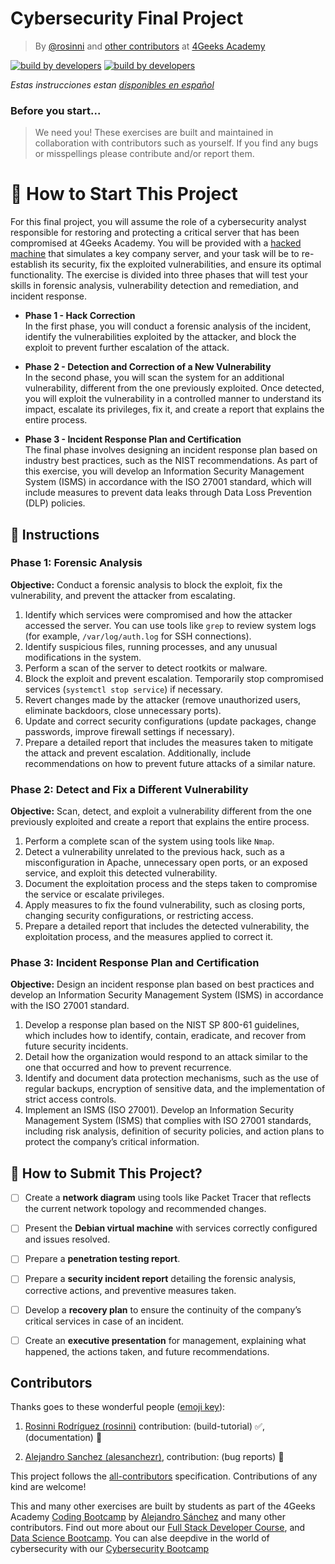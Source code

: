 # Cybersecurity Final Project

<!-- hide -->

> By [@rosinni](https://github.com/rosinni) and [other contributors](https://github.com/breatheco-de/pentesting-report-prevention-proposal-project/graphs/contributors) at [4Geeks Academy](https://4geeksacademy.co/)

[![build by developers](https://img.shields.io/badge/build_by-Developers-blue)](https://4geeks.com)
[![build by developers](https://img.shields.io/twitter/follow/4geeksacademy?style=social&logo=twitter)](https://twitter.com/4geeksacademy)

*Estas instrucciones estan [disponibles en español](https://github.com/breatheco-de/pentesting-report-prevention-proposal-project/blob/main/README.es.md)*

### Before you start...

> We need you! These exercises are built and maintained in collaboration with contributors such as yourself. If you find any bugs or misspellings please contribute and/or report them.
<!-- endhide -->


# 🌱 How to Start This Project

For this final project, you will assume the role of a cybersecurity analyst responsible for restoring and protecting a critical server that has been compromised at 4Geeks Academy. You will be provided with a [hacked machine](#) that simulates a key company server, and your task will be to re-establish its security, fix the exploited vulnerabilities, and ensure its optimal functionality. The exercise is divided into three phases that will test your skills in forensic analysis, vulnerability detection and remediation, and incident response.

- **Phase 1 - Hack Correction**  
In the first phase, you will conduct a forensic analysis of the incident, identify the vulnerabilities exploited by the attacker, and block the exploit to prevent further escalation of the attack.

- **Phase 2 - Detection and Correction of a New Vulnerability**  
In the second phase, you will scan the system for an additional vulnerability, different from the one previously exploited. Once detected, you will exploit the vulnerability in a controlled manner to understand its impact, escalate its privileges, fix it, and create a report that explains the entire process.

- **Phase 3 - Incident Response Plan and Certification**  
The final phase involves designing an incident response plan based on industry best practices, such as the NIST recommendations. As part of this exercise, you will develop an Information Security Management System (ISMS) in accordance with the ISO 27001 standard, which will include measures to prevent data leaks through Data Loss Prevention (DLP) policies.



## 📝 Instructions

### Phase 1: Forensic Analysis

**Objective:** Conduct a forensic analysis to block the exploit, fix the vulnerability, and prevent the attacker from escalating.

1. Identify which services were compromised and how the attacker accessed the server. You can use tools like `grep` to review system logs (for example, `/var/log/auth.log` for SSH connections).
2. Identify suspicious files, running processes, and any unusual modifications in the system.
3. Perform a scan of the server to detect rootkits or malware.
4. Block the exploit and prevent escalation. Temporarily stop compromised services (`systemctl stop service`) if necessary.
5. Revert changes made by the attacker (remove unauthorized users, eliminate backdoors, close unnecessary ports).
6. Update and correct security configurations (update packages, change passwords, improve firewall settings if necessary).
7. Prepare a detailed report that includes the measures taken to mitigate the attack and prevent escalation. Additionally, include recommendations on how to prevent future attacks of a similar nature.


### Phase 2: Detect and Fix a Different Vulnerability

**Objective:** Scan, detect, and exploit a vulnerability different from the one previously exploited and create a report that explains the entire process.

1. Perform a complete scan of the system using tools like `Nmap`.
2. Detect a vulnerability unrelated to the previous hack, such as a misconfiguration in Apache, unnecessary open ports, or an exposed service, and exploit this detected vulnerability.
3. Document the exploitation process and the steps taken to compromise the service or escalate privileges.
4. Apply measures to fix the found vulnerability, such as closing ports, changing security configurations, or restricting access.
5. Prepare a detailed report that includes the detected vulnerability, the exploitation process, and the measures applied to correct it.


### Phase 3: Incident Response Plan and Certification

**Objective:** Design an incident response plan based on best practices and develop an Information Security Management System (ISMS) in accordance with the ISO 27001 standard.

1. Develop a response plan based on the NIST SP 800-61 guidelines, which includes how to identify, contain, eradicate, and recover from future security incidents.
2. Detail how the organization would respond to an attack similar to the one that occurred and how to prevent recurrence.
3. Identify and document data protection mechanisms, such as the use of regular backups, encryption of sensitive data, and the implementation of strict access controls.
4. Implement an ISMS (ISO 27001). Develop an Information Security Management System (ISMS) that complies with ISO 27001 standards, including risk analysis, definition of security policies, and action plans to protect the company’s critical information.


## 🚛 How to Submit This Project?

- [ ] Create a **network diagram** using tools like Packet Tracer that reflects the current network topology and recommended changes.
- [ ] Present the **Debian virtual machine** with services correctly configured and issues resolved.
- [ ] Prepare a **penetration testing report**.
- [ ] Prepare a **security incident report** detailing the forensic analysis, corrective actions, and preventive measures taken.
- [ ] Develop a **recovery plan** to ensure the continuity of the company’s critical services in case of an incident.
- [ ] Create an **executive presentation** for management, explaining what happened, the actions taken, and future recommendations.


<!-- hide -->
## Contributors

Thanks goes to these wonderful people ([emoji key](https://github.com/kentcdodds/all-contributors#emoji-key)):

1. [Rosinni Rodríguez (rosinni)](https://github.com/rosinni) contribution: (build-tutorial) ✅, (documentation) 📖
  
2. [Alejandro Sanchez (alesanchezr)](https://github.com/alesanchezr),  contribution: (bug reports) 🐛

This project follows the [all-contributors](https://github.com/kentcdodds/all-contributors) specification. Contributions of any kind are welcome!

This and many other exercises are built by students as part of the 4Geeks Academy [Coding Bootcamp](https://4geeksacademy.com/us/coding-bootcamp) by [Alejandro Sánchez](https://twitter.com/alesanchezr) and many other contributors. Find out more about our [Full Stack Developer Course](https://4geeksacademy.com/us/coding-bootcamps/part-time-full-stack-developer), and  [Data Science Bootcamp](https://4geeksacademy.com/us/coding-bootcamps/datascience-machine-learning). You can alse deepdive in the world of cybersecurity with our [Cybersecurity Bootcamp](https://4geeksacademy.com/us/coding-bootcamps/cybersecurity)
<!-- endhide -->

